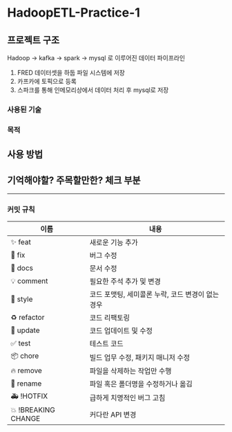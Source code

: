 # HadoopETL-Practice-1

## 프로젝트 구조
Hadoop -> kafka -> spark -> mysql 로 이루어진 데이터 파이프라인
1. FRED 데이터셋을 하둡 파일 시스템에 저장
2. 카프카에 토픽으로 등록
3. 스파크를 통해 인메모리상에서 데이터 처리 후 mysql로 저장

### 사용된 기술
### 목적

## 사용 방법




## 기억해야할? 주목할만한? 체크 부분



---
### 커밋 규칙
| 이름                | 내용                          |
|-------------------|-----------------------------|
| ✨ feat            | 새로운 기능 추가                   |
| 🐛 fix             | 버그 수정                      |
| 📝 docs            | 문서 수정                      |
| 💡 comment         | 필요한 주석 추가 및 변경             |
| 🎨 style           | 코드 포맷팅, 세미콜론 누락, 코드 변경이 없는 경우 |
| ♻️ refactor        | 코드 리팩토링                    |
| 🔧 update          | 코드 업데이트 및 수정              |
| ✅ test            | 테스트 코드                    |
| 📦 chore           | 빌드 업무 수정, 패키지 매니저 수정     |
| 🔥 remove          | 파일을 삭제하는 작업만 수행           |
| 🚚 rename          | 파일 혹은 폴더명을 수정하거나 옮김      |
| 🚑 !HOTFIX         | 급하게 치명적인 버그 고침           |
| 💥 !BREAKING CHANGE | 커다란 API 변경                 |
